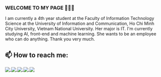### WELCOME TO MY PAGE 👋👋👋
I am currently a 4th year student at the Faculty of Information Technology Science at the University of Information and Communication, Ho Chi Minh City University, Vietnam National University. Her major is IT. I'm currently studying AI, front-end and machine learning. She wants to be an employee who can do anything.
Thank you very much.<br>
## 📫 How to reach me: 


<a href="https://github.com/HaiHoHac2001/tiktokUI">
  <!-- Change the `github-readme-stats.anuraghazra1.vercel.app` to `github-readme-stats.vercel.app`  -->
  <img align="center" src="https://github-readme-stats.anuraghazra1.vercel.app/api/pin/?username=HaiHoHac2001&repo=tiktokUI
&theme=radical" />
</a>    
<a href="https://github.com/HaiHoHac2001/Analysis_Score_HighSchoolExam_HCM2020">
  <!-- Change the `github-readme-stats.anuraghazra1.vercel.app` to `github-readme-stats.vercel.app`  -->
  <img align="center" src="https://github-readme-stats.anuraghazra1.vercel.app/api/pin/?username=HaiHoHac2001&repo=Analysis_Score_HighSchoolExam_HCM2020&theme=merko" />
</a>

<a href="https://github.com/HaiHoHac2001/hohachai-CV/">
  <!-- Change the `github-readme-stats.anuraghazra1.vercel.app` to `github-readme-stats.vercel.app`  -->
  <img align="center" src="https://github-readme-stats.anuraghazra1.vercel.app/api/pin/?username=HaiHoHac2001&repo=hohachai-CV&theme=gruvbox" />
</a>    
<a href="https://github.com/HaiHoHac2001/My-Apple-Store">
  <!-- Change the `github-readme-stats.anuraghazra1.vercel.app` to `github-readme-stats.vercel.app`  -->
  <img align="center" src="https://github-readme-stats.anuraghazra1.vercel.app/api/pin/?username=HaiHoHac2001&repo=My-Apple-Store&theme=dark" />
</a>
<a href="https://github.com/HaiHoHac2001/Predict_Gender">
  <!-- Change the `github-readme-stats.anuraghazra1.vercel.app` to `github-readme-stats.vercel.app`  -->
  <img align="center" src="https://github-readme-stats.anuraghazra1.vercel.app/api/pin/?username=HaiHoHac2001&repo=Predict_Gender&theme=merko" />
</a>


